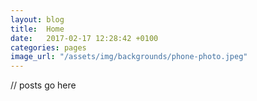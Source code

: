 ```yaml
---
layout: blog
title:  Home
date:   2017-02-17 12:28:42 +0100
categories: pages
image_url: "/assets/img/backgrounds/phone-photo.jpeg"
---
```


// posts go here


